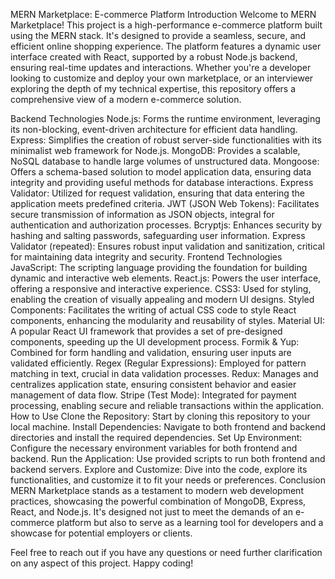 
MERN Marketplace: E-commerce Platform
Introduction
Welcome to MERN Marketplace! This project is a high-performance e-commerce platform built using the MERN stack. It's designed to provide a seamless, secure, and efficient online shopping experience. The platform features a dynamic user interface created with React, supported by a robust Node.js backend, ensuring real-time updates and interactions. Whether you're a developer looking to customize and deploy your own marketplace, or an interviewer exploring the depth of my technical expertise, this repository offers a comprehensive view of a modern e-commerce solution.

Backend Technologies
Node.js: Forms the runtime environment, leveraging its non-blocking, event-driven architecture for efficient data handling.
Express: Simplifies the creation of robust server-side functionalities with its minimalist web framework for Node.js.
MongoDB: Provides a scalable, NoSQL database to handle large volumes of unstructured data.
Mongoose: Offers a schema-based solution to model application data, ensuring data integrity and providing useful methods for database interactions.
Express Validator: Utilized for request validation, ensuring that data entering the application meets predefined criteria.
JWT (JSON Web Tokens): Facilitates secure transmission of information as JSON objects, integral for authentication and authorization processes.
Bcryptjs: Enhances security by hashing and salting passwords, safeguarding user information.
Express Validator (repeated): Ensures robust input validation and sanitization, critical for maintaining data integrity and security.
Frontend Technologies
JavaScript: The scripting language providing the foundation for building dynamic and interactive web elements.
React.js: Powers the user interface, offering a responsive and interactive experience.
CSS3: Used for styling, enabling the creation of visually appealing and modern UI designs.
Styled Components: Facilitates the writing of actual CSS code to style React components, enhancing the modularity and reusability of styles.
Material UI: A popular React UI framework that provides a set of pre-designed components, speeding up the UI development process.
Formik & Yup: Combined for form handling and validation, ensuring user inputs are validated efficiently.
Regex (Regular Expressions): Employed for pattern matching in text, crucial in data validation processes.
Redux: Manages and centralizes application state, ensuring consistent behavior and easier management of data flow.
Stripe (Test Mode): Integrated for payment processing, enabling secure and reliable transactions within the application.
How to Use
Clone the Repository: Start by cloning this repository to your local machine.
Install Dependencies: Navigate to both frontend and backend directories and install the required dependencies.
Set Up Environment: Configure the necessary environment variables for both frontend and backend.
Run the Application: Use provided scripts to run both frontend and backend servers.
Explore and Customize: Dive into the code, explore its functionalities, and customize it to fit your needs or preferences.
Conclusion
MERN Marketplace stands as a testament to modern web development practices, showcasing the powerful combination of MongoDB, Express, React, and Node.js. It's designed not just to meet the demands of an e-commerce platform but also to serve as a learning tool for developers and a showcase for potential employers or clients.

Feel free to reach out if you have any questions or need further clarification on any aspect of this project. Happy coding!
